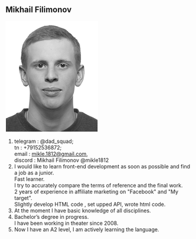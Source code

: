 ## __Mikhail Filimonov__
![ava](img/фотка.png)
1. telegram : @dad_squad;   
tn : +79152536872;   
email : mikle.1812@gmail.com,   
discord : Mikhail Filimonov @mikle1812    
2.  I would like to learn front-end development as soon as possible and find a job as a junior.  
Fast learner.  
I try to accurately compare the terms of reference and the final work.  
2 years of experience in affiliate marketing on "Facebook" and "My target".  
Slightly develop HTML code , set upped API, wrote html code.  
3. At the moment I have basic knowledge of all disciplines.  
4. Bachelor’s degree in progress.  
I have been working in theater since 2008.  
5. Now I have an A2 level, I am actively learning the language.  